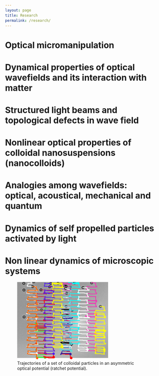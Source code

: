 ```yaml
---
layout: page
title: Research
permalink: /research/
---
```


# Optical micromanipulation
#	Dynamical properties of optical wavefields and its interaction with matter
#	Structured light beams and topological defects in wave field
#	Nonlinear optical properties of colloidal nanosuspensions (nanocolloids)
#	Analogies among wavefields: optical, acoustical, mechanical  and quantum
# Dynamics of self propelled particles activated by light
# Non linear dynamics of microscopic systems
<figure>
  <img src="/imagenes/Fig_3a.png" width="300">
  <figcaption>Trajectories of a set of colloidal particles in an asymmetric optical potential (ratchet potential).</figcaption>
</figure>




